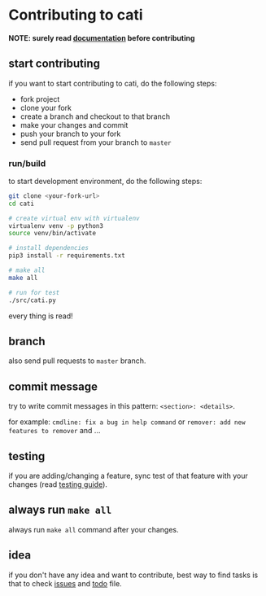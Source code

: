 # Contributing to cati

#### NOTE: surely read [documentation](/doc) before contributing

## start contributing

if you want to start contributing to cati, do the following steps:
- fork project
- clone your fork
- create a branch and checkout to that branch
- make your changes and commit
- push your branch to your fork
- send pull request from your branch to `master`

### run/build

to start development environment, do the following steps:

```bash
git clone <your-fork-url>
cd cati

# create virtual env with virtualenv
virtualenv venv -p python3
source venv/bin/activate

# install dependencies
pip3 install -r requirements.txt

# make all
make all

# run for test
./src/cati.py
```

every thing is read!

## branch
also send pull requests to `master` branch.

## commit message
try to write commit messages in this pattern: `<section>: <details>`.

for example: `cmdline: fix a bug in help command`
or `remover: add new features to remover`
and ...

## testing
if you are adding/changing a feature, sync test of that feature with your changes (read [testing guide](/doc/developer/testing.md)).

## always run `make all`
always run `make all` command after your changes.

## idea
if you don't have any idea and want to contribute, best way to find tasks is that to check [issues](https://github.com/parsampsh/cati/issues) and [todo](/TODO.md) file.

